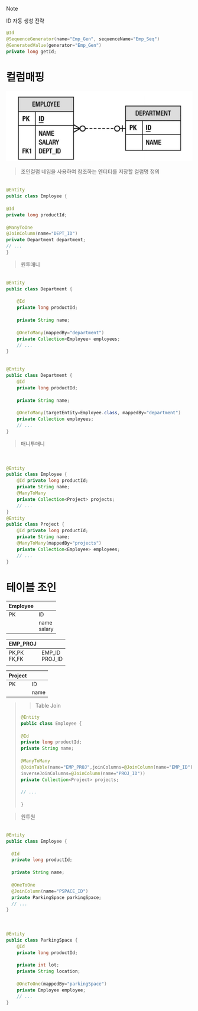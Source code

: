 



> [!NOTE]
> ID 자동 생성 전략

```java
@Id
@SequenceGenerator(name="Emp_Gen", sequenceName="Emp_Seq")
@GeneratedValue(generator="Emp_Gen")
private long getId;
```

# 컬럼매핑

![img.png](img.png)

> 조인컬럼 네임을 사용하여 참조하는 엔터티를 저장할 컬럼명 정의
>  

```java

@Entity
public class Employee {
  
@Id 
private long productId;

@ManyToOne
@JoinColumn(name="DEPT_ID")
private Department department;
// ...
}

```
> 원투매니

```java

@Entity
public class Department {
   
    @Id 
    private long productId;
    
    private String name;
   
    @OneToMany(mappedBy="department")
    private Collection<Employee> employees;
    // ...
}


```

```java

@Entity
public class Department {
    @Id
    private long productId;
    
    private String name;
    
    @OneToMany(targetEntity=Employee.class, mappedBy="department")
    private Collection employees;
    // ...
}

```
> 매니투매니


```java


@Entity
public class Employee {
    @Id private long productId;
    private String name;
    @ManyToMany
    private Collection<Project> projects;
    // ...
}
@Entity
public class Project {
    @Id private long productId;
    private String name;
    @ManyToMany(mappedBy="projects")
    private Collection<Employee> employees;
    // ...
}

```
# 테이블 조인
                 
| Employee        |    |    
|-----------------|----|
| PK              | ID |   
|  |  name<br/>salary  |


| EMP_PROJ        |   |
|-----------------|---|
| PK,PK<br/>FK,FK |  EMP_ID<br/>PROJ_ID |
|                 |   |


| Project |      |
|---------|------|
| PK      | ID   |
|         | name |

>>Table Join
> 
>```java
>@Entity
>public class Employee {  
> 
>@Id 
>private long productId;
>private String name; 
> 
>@ManyToMany
>@JoinTable(name="EMP_PROJ",joinColumns=@JoinColumn(name="EMP_ID"),
>inverseJoinColumns=@JoinColumn(name="PROJ_ID"))
>private Collection<Project> projects;   
> 
> // ...           
> 
>}
> 
>```




> 원투원
> 
```java

@Entity
public class Employee {
  
  @Id 
  private long productId;
  
  private String name;
  
  @OneToOne
  @JoinColumn(name="PSPACE_ID")
  private ParkingSpace parkingSpace;
  // ...
}


```
```java


@Entity
public class ParkingSpace {
    @Id 
    private long productId;
    
    private int lot;
    private String location;
    
    @OneToOne(mappedBy="parkingSpace")
    private Employee employee;
    // ...
}

```